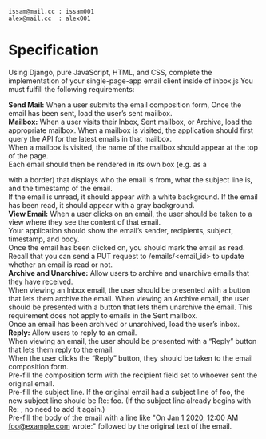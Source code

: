 ```
issam@mail.cc : issam001
alex@mail.cc  : alex001
```
# Specification

Using Django, pure JavaScript, HTML, and CSS, complete the implementation of your single-page-app email client inside of inbox.js You must fulfill the following requirements:  

**Send Mail:** When a user submits the email composition form, Once the email has been sent, load the user’s sent mailbox.  
**Mailbox:** When a user visits their Inbox, Sent mailbox, or Archive, load the appropriate mailbox.
When a mailbox is visited, the application should first query the API for the latest emails in that mailbox.  
When a mailbox is visited, the name of the mailbox should appear at the top of the page.  
Each email should then be rendered in its own box (e.g. as a <div> with a border) that displays who the email is from, what the subject line is, and the timestamp of the email.  
If the email is unread, it should appear with a white background. If the email has been read, it should appear with a gray background.   
**View Email:** When a user clicks on an email, the user should be taken to a view where they see the content of that email.  
Your application should show the email’s sender, recipients, subject, timestamp, and body.  
Once the email has been clicked on, you should mark the email as read. Recall that you can send a PUT request to /emails/<email_id> to update whether an email is read or not.  
**Archive and Unarchive:** Allow users to archive and unarchive emails that they have received.  
When viewing an Inbox email, the user should be presented with a button that lets them archive the email. When viewing an Archive email, the user should be presented with a button that lets them unarchive the email. This requirement does not apply to emails in the Sent mailbox.  
Once an email has been archived or unarchived, load the user’s inbox.  
**Reply:** Allow users to reply to an email.  
When viewing an email, the user should be presented with a “Reply” button that lets them reply to the email.  
When the user clicks the “Reply” button, they should be taken to the email composition form.  
Pre-fill the composition form with the recipient field set to whoever sent the original email.  
Pre-fill the subject line. If the original email had a subject line of foo, the new subject line should be Re: foo. (If the subject line already begins with Re: , no need to add it again.)  
Pre-fill the body of the email with a line like "On Jan 1 2020, 12:00 AM foo@example.com wrote:" followed by the original text of the email.
